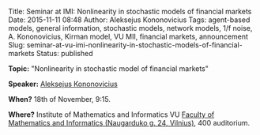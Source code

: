 Title: Seminar at IMI: Nonlinearity in stochastic models of financial markets
Date: 2015-11-11 08:48
Author: Aleksejus Kononovicius
Tags: agent-based models, general information, stochastic models, network models, 1/f noise, A. Kononovicius, Kirman model, VU MII, financial markets, announcement
Slug: seminar-at-vu-imi-nonlinearity-in-stochastic-models-of-financial-markets
Status: published

**Topic:** "Nonlinearity in stochastic model of financial markets"

**Speaker:** [Aleksejus Kononovicius](https://kononovicius.lt/)

**When?** 18th of November, 9:15.

**Where?** Institute of Mathematics and Informatics VU [Faculty of
Mathematics and Informatics (Naugarduko g. 24,
Vilnius)](https://www.mif.vu.lt/), 400 auditorium.

